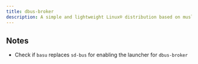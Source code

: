```yaml
---
title: dbus-broker
description: A simple and lightweight Linux® distribution based on musl libc and toybox
---
```


## Notes
- Check if `basu` replaces `sd-bus` for enabling the launcher for `dbus-broker`
